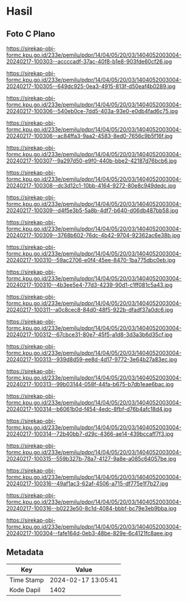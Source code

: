# Hasil

## Foto C Plano

https://sirekap-obj-formc.kpu.go.id/233e/pemilu/pdpr/14/04/05/20/03/1404052003004-20240217-100303--accccadf-37ac-40f8-b1e8-903fde60cf26.jpg

https://sirekap-obj-formc.kpu.go.id/233e/pemilu/pdpr/14/04/05/20/03/1404052003004-20240217-100305--649dc925-0ea3-4915-813f-d50eaf4b0289.jpg

https://sirekap-obj-formc.kpu.go.id/233e/pemilu/pdpr/14/04/05/20/03/1404052003004-20240217-100306--540eb0ce-7dd5-403a-93e0-e0db4fad6c75.jpg

https://sirekap-obj-formc.kpu.go.id/233e/pemilu/pdpr/14/04/05/20/03/1404052003004-20240217-100306--ac84ffa3-9aa2-4583-8ed0-7656c9b5f16f.jpg

https://sirekap-obj-formc.kpu.go.id/233e/pemilu/pdpr/14/04/05/20/03/1404052003004-20240217-100307--9a297d50-e9f0-440b-bbe2-42187d76bcb6.jpg

https://sirekap-obj-formc.kpu.go.id/233e/pemilu/pdpr/14/04/05/20/03/1404052003004-20240217-100308--dc3d12c1-10bb-4164-9272-80e8c949dedc.jpg

https://sirekap-obj-formc.kpu.go.id/233e/pemilu/pdpr/14/04/05/20/03/1404052003004-20240217-100309--d4f5e3b5-5a8b-4df7-b640-d06db487bb58.jpg

https://sirekap-obj-formc.kpu.go.id/233e/pemilu/pdpr/14/04/05/20/03/1404052003004-20240217-100309--3768b602-76dc-4b42-9704-92362ac6e38b.jpg

https://sirekap-obj-formc.kpu.go.id/233e/pemilu/pdpr/14/04/05/20/03/1404052003004-20240217-100310--59ac2706-e0f4-45ee-8470-1ba775dbc0eb.jpg

https://sirekap-obj-formc.kpu.go.id/233e/pemilu/pdpr/14/04/05/20/03/1404052003004-20240217-100310--4b3ee5e4-77d3-4239-90d1-c1ff081c5a43.jpg

https://sirekap-obj-formc.kpu.go.id/233e/pemilu/pdpr/14/04/05/20/03/1404052003004-20240217-100311--a0c8cec8-84d0-48f5-922b-dfadf37a0dc6.jpg

https://sirekap-obj-formc.kpu.go.id/233e/pemilu/pdpr/14/04/05/20/03/1404052003004-20240217-100312--67cbce31-80e7-45f5-a1d8-3d3a3b6d35cf.jpg

https://sirekap-obj-formc.kpu.go.id/233e/pemilu/pdpr/14/04/05/20/03/1404052003004-20240217-100313--939d8d59-ee8d-4d17-9772-3e64b27a83ec.jpg

https://sirekap-obj-formc.kpu.go.id/233e/pemilu/pdpr/14/04/05/20/03/1404052003004-20240217-100313--99b03144-058f-44fa-b675-b7db1eae6bac.jpg

https://sirekap-obj-formc.kpu.go.id/233e/pemilu/pdpr/14/04/05/20/03/1404052003004-20240217-100314--b6061b0d-f454-4edc-8fbf-d76b4afc18d4.jpg

https://sirekap-obj-formc.kpu.go.id/233e/pemilu/pdpr/14/04/05/20/03/1404052003004-20240217-100314--72b40bb7-d29c-4366-ae14-439bccaff7f3.jpg

https://sirekap-obj-formc.kpu.go.id/233e/pemilu/pdpr/14/04/05/20/03/1404052003004-20240217-100315--559b327b-78a7-4127-9a8e-a085c64057be.jpg

https://sirekap-obj-formc.kpu.go.id/233e/pemilu/pdpr/14/04/05/20/03/1404052003004-20240217-100316--49af1ac3-62af-4506-a715-df775e1f7b27.jpg

https://sirekap-obj-formc.kpu.go.id/233e/pemilu/pdpr/14/04/05/20/03/1404052003004-20240217-100316--b0223e50-8c1d-4084-bbbf-bc79e3eb9bba.jpg

https://sirekap-obj-formc.kpu.go.id/233e/pemilu/pdpr/14/04/05/20/03/1404052003004-20240217-100304--fafe164d-0eb3-48be-829e-6c4121fc8aee.jpg


## Metadata

| Key        | Value               |
| ---------- | ------------------- |
| Time Stamp | 2024-02-17 13:05:41 |
| Kode Dapil | 1402                |



